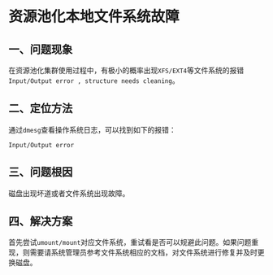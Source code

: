 # 资源池化本地文件系统故障

## 一、问题现象
在资源池化集群使用过程中，有极小的概率出现`XFS/EXT4`等文件系统的报错`Input/Output error , structure needs cleaning`。

## 二、定位方法
通过`dmesg`查看操作系统日志，可以找到如下的报错：

```
Input/Output error
```

## 三、问题根因
磁盘出现坏道或者文件系统出现故障。

## 四、解决方案
首先尝试`umount/mount`对应文件系统，重试看是否可以规避此问题。如果问题重现，则需要请系统管理员参考文件系统相应的文档，对文件系统进行修复并及时更换磁盘。
